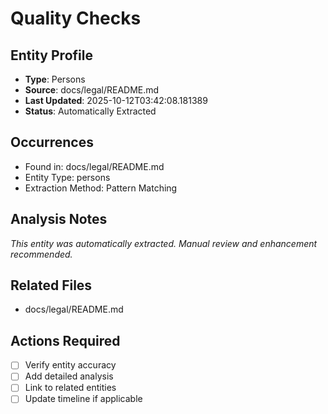 # Quality Checks

## Entity Profile
- **Type**: Persons
- **Source**: docs/legal/README.md
- **Last Updated**: 2025-10-12T03:42:08.181389
- **Status**: Automatically Extracted

## Occurrences
- Found in: docs/legal/README.md
- Entity Type: persons
- Extraction Method: Pattern Matching

## Analysis Notes
*This entity was automatically extracted. Manual review and enhancement recommended.*

## Related Files
- docs/legal/README.md

## Actions Required
- [ ] Verify entity accuracy
- [ ] Add detailed analysis
- [ ] Link to related entities
- [ ] Update timeline if applicable
